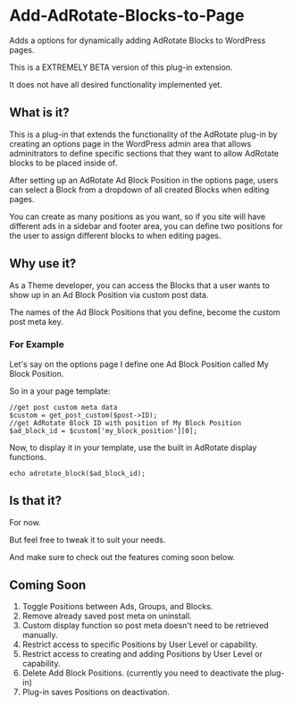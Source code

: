 Add-AdRotate-Blocks-to-Page
===========================

Adds a options for dynamically adding AdRotate Blocks to WordPress pages.

This is a EXTREMELY BETA version of this plug-in extension.

It does not have all desired functionality implemented yet.

What is it?
-----------

This is a plug-in that extends the functionality of the AdRotate plug-in by 
creating an options page in the WordPress admin area that allows adminitrators
to define specific sections that they want to allow AdRotate blocks to be placed
inside of.

After setting up an AdRotate Ad Block Position in the options page, users can
select a Block from a dropdown of all created Blocks when editing pages.

You can create as many positions as you want, so if you site will have different
ads in a sidebar and footer area, you can define two positions for the user to
assign different blocks to when editing pages.

Why use it?
-----------

As a Theme developer, you can access the Blocks that a user wants to show up in
an Ad Block Position via custom post data.

The names of the Ad Block Positions that you define, become the custom post meta
key.

### For Example

Let's say on the options page I define one Ad Block Position called My Block Position.

So in a your page template:

    //get post custom meta data
    $custom = get_post_custom($post->ID);
    //get AdRotate Block ID with position of My Block Position
    $ad_block_id = $custom['my_block_position'][0];
    
Now, to display it in your template, use the built in AdRotate display functions.

    echo adrotate_block($ad_block_id);

Is that it?
-----------

For now.

But feel free to tweak it to suit your needs.

And make sure to check out the features coming soon below.
    
Coming Soon
------------

1. Toggle Positions between Ads, Groups, and Blocks.
2. Remove already saved post meta on uninstall.
3. Custom display function so post meta doesn't need to be retrieved manually.
4. Restrict access to specific Positions by User Level or capability.
5. Restrict access to creating and adding Positions by User Level or capability.
6. Delete Add Block Positions. (currently you need to deactivate the plug-in)
7. Plug-in saves Positions on deactivation.
